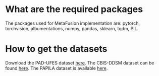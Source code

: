 # What are the required packages
The packages used for MetaFusion implementation are: pytorch, torchvision, albumentations, numpy, pandas, sklearn, tqdm, PIL.

# How to get the datasets
Download the PAD-UFES dataset [here](https://data.mendeley.com/datasets/zr7vgbcyr2/1).
The CBIS-DDSM dataset can be found [here](https://www.kaggle.com/datasets/awsaf49/cbis-ddsm-breast-cancer-image-dataset).
The PAPILA dataset is available [here](https://figshare.com/articles/dataset/PAPILA/14798004).

# 
